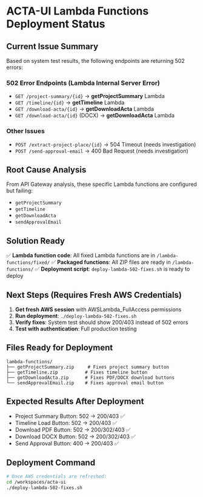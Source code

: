 # ACTA-UI Lambda Functions Deployment Status

## Current Issue Summary
Based on system test results, the following endpoints are returning 502 errors:

### 502 Error Endpoints (Lambda Internal Server Error)
- `GET /project-summary/{id}` → **getProjectSummary** Lambda 
- `GET /timeline/{id}` → **getTimeline** Lambda
- `GET /download-acta/{id}` → **getDownloadActa** Lambda  
- `GET /download-acta/{id}` (DOCX) → **getDownloadActa** Lambda

### Other Issues
- `POST /extract-project-place/{id}` → 504 Timeout (needs investigation)
- `POST /send-approval-email` → 400 Bad Request (needs investigation)

## Root Cause Analysis
From API Gateway analysis, these specific Lambda functions are configured but failing:
- `getProjectSummary` 
- `getTimeline`
- `getDownloadActa`
- `sendApprovalEmail`

## Solution Ready
✅ **Lambda function code**: All fixed Lambda functions are in `/lambda-functions/fixed/`
✅ **Packaged functions**: All ZIP files are ready in `/lambda-functions/`
✅ **Deployment script**: `deploy-lambda-502-fixes.sh` is ready to deploy

## Next Steps (Requires Fresh AWS Credentials)
1. **Get fresh AWS session** with AWSLambda_FullAccess permissions
2. **Run deployment**: `./deploy-lambda-502-fixes.sh`
3. **Verify fixes**: System test should show 200/403 instead of 502 errors
4. **Test with authentication**: Full production testing

## Files Ready for Deployment
```
lambda-functions/
├── getProjectSummary.zip     # Fixes project summary button
├── getTimeline.zip          # Fixes timeline button  
├── getDownloadActa.zip      # Fixes PDF/DOCX download buttons
└── sendApprovalEmail.zip    # Fixes approval email button
```

## Expected Results After Deployment
- Project Summary Button: 502 → 200/403 ✅
- Timeline Load Button: 502 → 200/403 ✅  
- Download PDF Button: 502 → 200/302/403 ✅
- Download DOCX Button: 502 → 200/302/403 ✅
- Send Approval Button: 400 → 200/403 ✅

## Deployment Command
```bash
# Once AWS credentials are refreshed:
cd /workspaces/acta-ui
./deploy-lambda-502-fixes.sh
```
